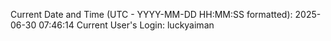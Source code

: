Current Date and Time (UTC - YYYY-MM-DD HH:MM:SS formatted): 2025-06-30 07:46:14
Current User's Login: luckyaiman
